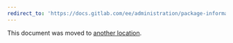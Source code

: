 ```yaml
---
redirect_to: 'https://docs.gitlab.com/ee/administration/package-information/deprecated_os.html'
---
```


This document was moved to [another location](https://docs.gitlab.com/ee/administration/package-information/deprecated_os.html).

<!-- This redirect file can be deleted after 2022-03-28. -->
<!-- Before deletion, see: https://docs.gitlab.com/ee/development/documentation/#move-or-rename-a-page -->
